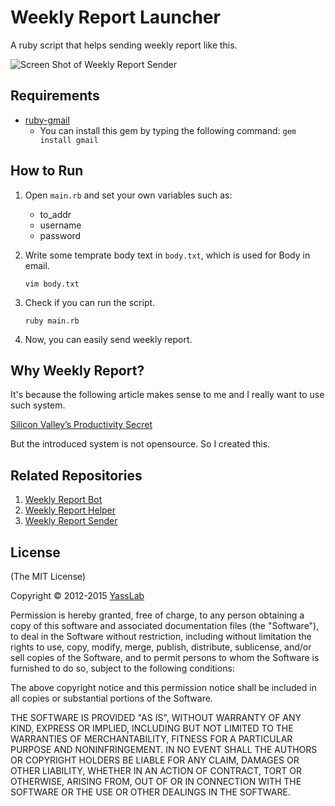 # Weekly Report Launcher

A ruby script that helps sending weekly report like this.

![Screen Shot of Weekly Report Sender](http://dl.dropbox.com/u/2819285/wrs_ss.png)

## Requirements

- [ruby-gmail](http://dcparker.github.com/ruby-gmail/)
  - You can install this gem by typing the following command:
    `gem install gmail`

## How to Run

1. Open `main.rb` and set your own variables such as:

   - to_addr
   - username
   - password

2. Write some temprate body text in `body.txt`, which is used for Body in email.

   `vim body.txt`
   
3. Check if you can run the script.

   `ruby main.rb`

4. Now, you can easily send weekly report.

## Why Weekly Report?

It's because the following article makes sense to me and I really want to use such system.

[Silicon Valley’s Productivity Secret](http://blog.idonethis.com/post/16736314554/silicon-valleys-productivity-secret)

But the introduced system is not opensource. So I created this.

## Related Repositories

1. [Weekly Report Bot](https://github.com/yasslab/weekly_report_bot)
2. [Weekly Report Helper](https://github.com/yasslab/weekly_report_helper)
3. [Weekly Report Sender](https://github.com/yasslab/weekly_report_sender)

## License

(The MIT License)

Copyright &copy; 2012-2015 [YassLab](http://yasslab.jp)

Permission is hereby granted, free of charge, to any person obtaining a copy of this software and associated documentation files (the "Software"), to deal in the Software without restriction, including without limitation the rights to use, copy, modify, merge, publish, distribute, sublicense, and/or sell copies of the Software, and to permit persons to whom the Software is furnished to do so, subject to the following conditions:

The above copyright notice and this permission notice shall be included in all copies or substantial portions of the Software.

THE SOFTWARE IS PROVIDED "AS IS", WITHOUT WARRANTY OF ANY KIND, EXPRESS OR IMPLIED, INCLUDING BUT NOT LIMITED TO THE WARRANTIES OF MERCHANTABILITY, FITNESS FOR A PARTICULAR PURPOSE AND NONINFRINGEMENT. IN NO EVENT SHALL THE AUTHORS OR COPYRIGHT HOLDERS BE LIABLE FOR ANY CLAIM, DAMAGES OR OTHER LIABILITY, WHETHER IN AN ACTION OF CONTRACT, TORT OR OTHERWISE, ARISING FROM, OUT OF OR IN CONNECTION WITH THE SOFTWARE OR THE USE OR OTHER DEALINGS IN THE SOFTWARE.


